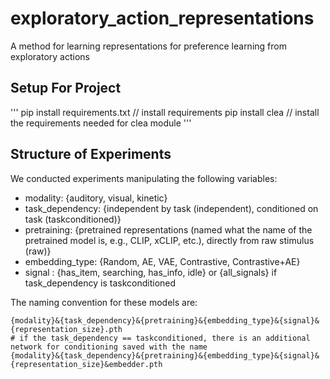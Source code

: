 # exploratory_action_representations
A method for learning representations for preference learning from exploratory actions

## Setup For Project
'''
pip install requirements.txt // install requirements
pip install clea // install the requirements needed for clea module
'''


## Structure of Experiments
We conducted experiments manipulating the following variables:
- modality: {auditory, visual, kinetic}
- task_dependency: {independent by task (independent), conditioned on task (taskconditioned)}
- pretraining: {pretrained representations (named what the name of the pretrained model is, e.g., CLIP, xCLIP, etc.), directly from raw stimulus (raw)} 
- embedding_type: {Random, AE, VAE, Contrastive, Contrastive+AE} 
- signal : {has_item, searching, has_info, idle} or {all_signals} if task_dependency is taskconditioned

The naming convention for these models are:
```
{modality}&{task_dependency}&{pretraining}&{embedding_type}&{signal}&{representation_size}.pth
# if the task_dependency == taskconditioned, there is an additional network for conditioning saved with the name
{modality}&{task_dependency}&{pretraining}&{embedding_type}&{signal}&{representation_size}&embedder.pth
```

